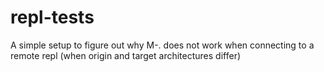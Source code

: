 repl-tests
==========

A simple setup to figure out why M-. does not work when connecting to a remote repl (when origin and target architectures differ)